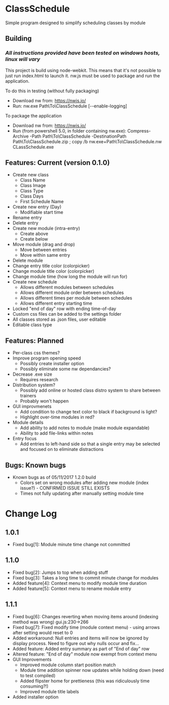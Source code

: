 # ClassSchedule
Simple program designed to simplify scheduling classes by module

## Building
### *All instructions provided have been tested on windows hosts, linux will vary*

This project is build using node-webkit. This means that it's not possible to just run index.html to launch it. nw.js must be used to package and run the application.

To do this in testing (without fully packaging)
- Download nw from: https://nwjs.io/
- Run: nw.exe Path\To\ClassSchedule [--enable-logging]

To package the application
- Download nw from: https://nwjs.io/
- Run (from powershell 5.0, in folder containing nw.exe): Compress-Archive -Path Path\To\ClassSchedule -DestinationPath Path\To\ClassSchedule.zip ; copy /b nw.exe+Path\To\ClassSchedule.nw CLassSchedule.exe

## Features: Current (version 0.1.0)
* Create new class
  * Class Name
  * Class Image
  * Class Type
  * Class Days
  * First Schedule Name
* Create new entry (Day)
  * Modifiable start time
* Rename entry
* Delete entry
* Create new module (intra-entry)
  * Create above
  * Create below
* Move module (drag and drop)
  * Move between entries
  * Move within same entry
* Delete module
* Change entry title color (colorpicker)
* Change module title color (colorpicker)
* Change module time (how long the module will run for)
* Create new schedule
  * Allows different modules between schedules
  * Allows different module order between schedules
  * Allows different times per module between schedules
  * Allows different entry starting time
* Locked "end of day" row with ending time-of-day
* Custom css files can be added to the settings folder
* All classes stored as .json files, user editable
* Editable class type

## Features: Planned
* Per-class css themes?
* Improve program opening speed
  * Possibly create installer option
  * Possibly eliminate some nw dependancies?
* Decrease .exe size
  * Requires research
* Distribution system?
  * Possibly add online or hosted class distro system to share between trainers
  * Probably won't happen
* GUI improvmenets
  * Add condition to change text color to black if background is light? 
  * Highlight over-time modules in red?
* Module details
  * Add ability to add notes to module (make module expandable)
  * Ability to add file-links within notes
* Entry focus
  * Add entries to left-hand side so that a single entry may be selected and focused on to eliminate distractions

## Bugs: Known bugs
* Known bugs as of 05/11/2017 1.2.0 build
  * Colors set on wrong modules after adding new module (index issue?) - CONFIRMED ISSUE STILL EXISTS
  * Times not fully updating after manually setting module time
# Change Log
## 1.0.1
* Fixed bug[1]: Module minute time change not committed
## 1.1.0
* Fixed bug[2]: Jumps to top when adding stuff
* Fixed bug[3]: Takes a long time to commit minute change for modules
* Added feature[4]: Context menu to modify module time duration
* Added feature[5]: Context menu to rename module entry
## 1.1.1
* Fixed bug[6]: Changes reverting when moving items around (indexing method was wrong) gui.js:230->266
* Fixed bug[7]: Fixed modify time (module context menu) - using arrows after setting would reset to 0
* Added workaround: Null entries and items will now be ignored by display process. Need to figure out why nulls occur and fix...
* Added feature: Added entry summary as part of "End of day" row
* Altered feature: "End of day" module now exempt from context menu
* GUI Improvements
  * Improved module column start position match
  * Module time addition spinner now updates while holding down (need to test compiled)
  * Added flipster home for prettieness (this was ridiculously time consuming?!)
  * Improved module title labels
* Added installer option
